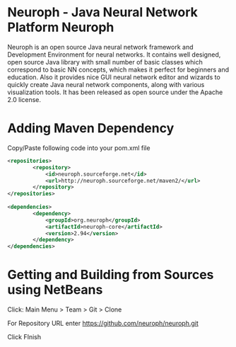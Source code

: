 Neuroph - Java Neural Network Platform Neuroph
======

Neuroph is an open source Java neural network framework and Development Environment for neural networks. 
It contains well designed, open source Java library with small number of basic classes which correspond to basic NN concepts, which makes it perfect for beginners and education. 
Also it provides nice GUI neural network editor and wizards  to quickly create Java neural network components, along with various visualization tools. 
It has been released as open source under the Apache 2.0 license.

Adding Maven Dependency
======

Copy/Paste following code into your pom.xml file

```xml
<repositories>
        <repository>
            <id>neuroph.sourceforge.net</id>
            <url>http://neuroph.sourceforge.net/maven2/</url>
        </repository>        
</repositories>
    
<dependencies>
        <dependency>
            <groupId>org.neuroph</groupId>
            <artifactId>neuroph-core</artifactId>
            <version>2.94</version>
        </dependency>
</dependencies>
```
Getting and Building from Sources using NetBeans
======

Click: Main Menu > Team > Git > Clone

For Repository URL enter https://github.com/neuroph/neuroph.git

Click FInish

